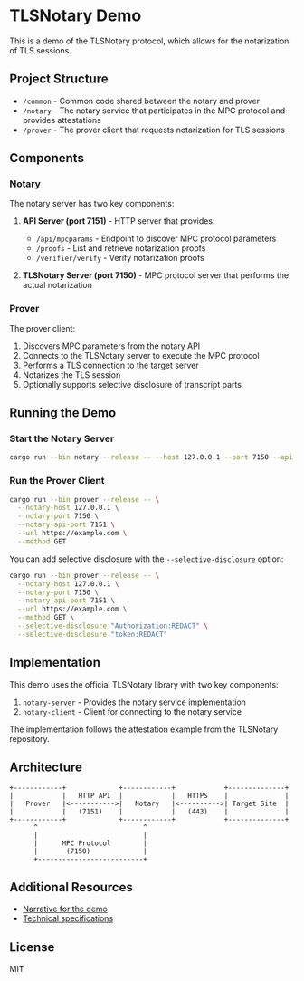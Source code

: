 # TLSNotary Demo

This is a demo of the TLSNotary protocol, which allows for the notarization of TLS sessions.

## Project Structure

- `/common` - Common code shared between the notary and prover
- `/notary` - The notary service that participates in the MPC protocol and provides attestations
- `/prover` - The prover client that requests notarization for TLS sessions

## Components

### Notary

The notary server has two key components:

1. **API Server (port 7151)** - HTTP server that provides:
   - `/api/mpcparams` - Endpoint to discover MPC protocol parameters
   - `/proofs` - List and retrieve notarization proofs
   - `/verifier/verify` - Verify notarization proofs

2. **TLSNotary Server (port 7150)** - MPC protocol server that performs the actual notarization

### Prover

The prover client:

1. Discovers MPC parameters from the notary API
2. Connects to the TLSNotary server to execute the MPC protocol
3. Performs a TLS connection to the target server
4. Notarizes the TLS session
5. Optionally supports selective disclosure of transcript parts

## Running the Demo

### Start the Notary Server

```bash
cargo run --bin notary --release -- --host 127.0.0.1 --port 7150 --api-port 7151
```

### Run the Prover Client

```bash
cargo run --bin prover --release -- \
  --notary-host 127.0.0.1 \
  --notary-port 7150 \
  --notary-api-port 7151 \
  --url https://example.com \
  --method GET
```

You can add selective disclosure with the `--selective-disclosure` option:

```bash
cargo run --bin prover --release -- \
  --notary-host 127.0.0.1 \
  --notary-port 7150 \
  --notary-api-port 7151 \
  --url https://example.com \
  --method GET \
  --selective-disclosure "Authorization:REDACT" \
  --selective-disclosure "token:REDACT"
```

## Implementation

This demo uses the official TLSNotary library with two key components:

1. `notary-server` - Provides the notary service implementation
2. `notary-client` - Client for connecting to the notary service

The implementation follows the attestation example from the TLSNotary repository.

## Architecture

```
+------------+             +------------+            +--------------+
|            |   HTTP API  |            |   HTTPS    |              |
|   Prover   |<----------->|   Notary   |<---------->| Target Site  |
|            |   (7151)    |            |   (443)    |              |
+------------+             +------------+            +--------------+
      ^                          ^
      |                          |
      |      MPC Protocol        |
      |       (7150)             |
      +--------------------------+
```

## Additional Resources

- [Narrative for the demo](./narrative.md)
- [Technical specifications](./spec.md)

## License

MIT